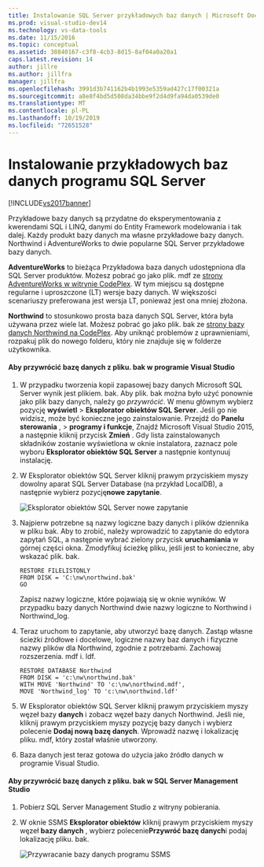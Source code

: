 ```yaml
---
title: Instalowanie SQL Server przykładowych baz danych | Microsoft Docs
ms.prod: visual-studio-dev14
ms.technology: vs-data-tools
ms.date: 11/15/2016
ms.topic: conceptual
ms.assetid: 38840167-c3f8-4cb3-8d15-8af04a0a20a1
caps.latest.revision: 14
author: jillre
ms.author: jillfra
manager: jillfra
ms.openlocfilehash: 3991d3b741162b4b1993e5359ad427c17f00321a
ms.sourcegitcommit: a8e8f4bd5d508da34bbe9f2d4d9fa94da0539de0
ms.translationtype: MT
ms.contentlocale: pl-PL
ms.lasthandoff: 10/19/2019
ms.locfileid: "72651528"
---
```

# <a name="install-sql-server-sample-databases"></a>Instalowanie przykładowych baz danych programu SQL Server
[!INCLUDE[vs2017banner](../includes/vs2017banner.md)]

Przykładowe bazy danych są przydatne do eksperymentowania z kwerendami SQL i LINQ, danymi do Entity Framework modelowania i tak dalej.  Każdy produkt bazy danych ma własne przykładowe bazy danych. Northwind i AdventureWorks to dwie popularne SQL Server przykładowe bazy danych.

 **AdventureWorks** to bieżąca Przykładowa baza danych udostępniona dla SQL Server produktów. Możesz pobrać go jako plik. mdf ze [strony AdventureWorks w witrynie CodePlex](http://msftdbprodsamples.codeplex.com/). W tym miejscu są dostępne regularne i uproszczone (LT) wersje bazy danych. W większości scenariuszy preferowana jest wersja LT, ponieważ jest ona mniej złożona.

 **Northwind** to stosunkowo prosta baza danych SQL Server, która była używana przez wiele lat. Możesz pobrać go jako plik. bak ze [strony bazy danych Northwind na CodePlex](https://northwinddatabase.codeplex.com/). Aby uniknąć problemów z uprawnieniami, rozpakuj plik do nowego folderu, który nie znajduje się w folderze użytkownika.

#### <a name="to-restore-a-database-from-a-bak-file-in-visual-studio"></a>Aby przywrócić bazę danych z pliku. bak w programie Visual Studio

1. W przypadku tworzenia kopii zapasowej bazy danych Microsoft SQL Server wynik jest plikiem. bak. Aby plik. bak można było użyć ponownie jako plik bazy danych, należy go *przywrócić*. W menu głównym wybierz pozycję **wyświetl**  > **Eksplorator obiektów SQL Server**. Jeśli go nie widzisz, może być konieczne jego zainstalowanie. Przejdź do **Panelu sterowania** ,  > **programy i funkcje**, Znajdź Microsoft Visual Studio 2015, a następnie kliknij przycisk **Zmień** . Gdy lista zainstalowanych składników zostanie wyświetlona w oknie instalatora, zaznacz pole wyboru **Eksplorator obiektów SQL Server** a następnie kontynuuj instalację.

2. W Eksplorator obiektów SQL Server kliknij prawym przyciskiem myszy dowolny aparat SQL Server Database (na przykład LocalDB), a następnie wybierz pozycję**nowe zapytanie**.

     ![Eksplorator obiektów SQL Server nowe zapytanie](../data-tools/media/raddata-sql-server-object-explorer-new-query.png "raddata Eksplorator obiektów SQL Server nowe zapytanie")

3. Najpierw potrzebne są nazwy logiczne bazy danych i plików dziennika w pliku bak. Aby to zrobić, należy wprowadzić to zapytanie do edytora zapytań SQL, a następnie wybrać zielony przycisk **uruchamiania** w górnej części okna. Zmodyfikuj ścieżkę pliku, jeśli jest to konieczne, aby wskazać plik. bak.

    ```
    RESTORE FILELISTONLY
    FROM DISK = 'C:\nw\northwind.bak'
    GO
    ```

     Zapisz nazwy logiczne, które pojawiają się w oknie wyników.  W przypadku bazy danych Northwind dwie nazwy logiczne to Northwind i Northwind_log.

4. Teraz uruchom to zapytanie, aby utworzyć bazę danych. Zastąp własne ścieżki źródłowe i docelowe, logiczne nazwy baz danych i fizyczne nazwy plików dla Northwind, zgodnie z potrzebami. Zachowaj rozszerzenia. mdf i. ldf.

    ```
    RESTORE DATABASE Northwind
    FROM DISK = 'c:\nw\northwind.bak'
    WITH MOVE 'Northwind' TO 'c:\nw\northwind.mdf',
    MOVE 'Northwind_log' TO 'c:\nw\northwind.ldf'
    ```

5. W Eksplorator obiektów SQL Server kliknij prawym przyciskiem myszy węzeł bazy **danych** i zobacz węzeł bazy danych Northwind. Jeśli nie, kliknij prawym przyciskiem myszy pozycję bazy danych i wybierz polecenie **Dodaj nową bazę danych**. Wprowadź nazwę i lokalizację pliku. mdf, który został właśnie utworzony.

6. Baza danych jest teraz gotowa do użycia jako źródło danych w programie Visual Studio.

#### <a name="to-restore-a-database-from-a-bak-file-in-sql-server-management-studio"></a>Aby przywrócić bazę danych z pliku. bak w SQL Server Management Studio

1. Pobierz SQL Server Management Studio z witryny pobierania.

2. W oknie SSMS **Eksplorator obiektów** kliknij prawym przyciskiem myszy węzeł **bazy danych** , wybierz polecenie**Przywróć bazę danych**i podaj lokalizację pliku. bak.

     ![Przywracanie bazy danych programu SSMS](../data-tools/media/raddata-ssms-restore-database.png "raddata. Przywróć bazę danych programu SSMS")
